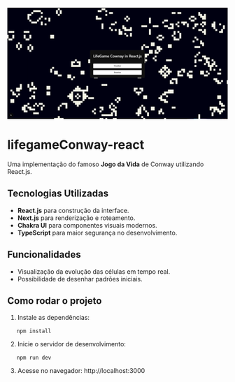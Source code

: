 ![alt text](img/image.png)

# lifegameConway-react

Uma implementação do famoso **Jogo da Vida** de Conway utilizando React.js.

## Tecnologias Utilizadas

- **React.js** para construção da interface.
- **Next.js** para renderização e roteamento.
- **Chakra UI** para componentes visuais modernos.
- **TypeScript** para maior segurança no desenvolvimento.

## Funcionalidades

- Visualização da evolução das células em tempo real.
- Possibilidade de desenhar padrões iniciais.

## Como rodar o projeto

1. Instale as dependências:
```
   npm install
```

2. Inicie o servidor de desenvolvimento:
```
   npm run dev
```

3. Acesse no navegador: http://localhost:3000
